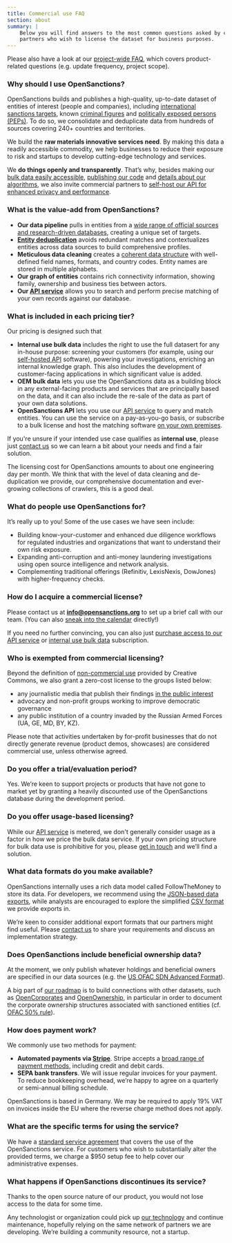 ```yaml
---
title: Commercial use FAQ
section: about
summary: |
    Below you will find answers to the most common questions asked by commercial
    partners who wish to license the dataset for business purposes.
---
```


Please also have a look at our [project-wide FAQ](/docs/faq/), which covers product-related questions (e.g. update frequency, project scope).

### Why should I use OpenSanctions?

OpenSanctions builds and publishes a high-quality, up-to-date dataset of entities of interest (people and companies), including [international sanctions targets](/datasets/sanctions/), known [criminal figures](/datasets/crime/) and [politically exposed persons (PEPs)](/datasets/peps/). To do so, we consolidate and deduplicate data from hundreds of sources covering 240+ countries and territories.

We build the **raw materials innovative services need**. By making this data a readily accessible commodity, we help businesses to reduce their exposure to risk and startups to develop cutting-edge technology and services.

We **do things openly and transparently**. That’s why, besides making our [bulk data easily accessible](/docs/bulk/), [publishing our code](https://github.com/opensanctions/opensanctions) and [details about our algorithms](/matcher/), we also invite commercial partners to [self-host our API for enhanced privacy and performance](/docs/self-hosted/).

### What is the value-add from OpenSanctions?

* **Our data pipeline** pulls in entities from a [wide range of official sources and research-driven databases](/datasets/), creating a unique set of targets.
* **[Entity deduplication](/articles/2021-11-11-deduplication/)** avoids redundant matches and contextualizes entities across data sources to build comprehensive profiles.
* **Meticulous data cleaning** creates a [coherent data structure](/reference/) with well-defined field names, formats, and country codes. Entity names are stored in multiple alphabets.
* **Our graph of entities** contains rich connectivity information, showing family, ownership and business ties between actors.
* **Our [API service](/docs/api/)** allows you to search and perform precise matching of your own records against our database.

### What is included in each pricing tier?

Our pricing is designed such that 

* **Internal use bulk data** includes the right to use the full datasert for any in-house purpose: screening your customers (for example, using our [self-hosted API](/docs/self-hosted/) software), powering your investigations, enriching an internal knowledge graph. This also includes the development of customer-facing applications in which significant value is added.
* **OEM bulk data** lets you use the OpenSanctions data as a building block in any external-facing products and services that are principally based on the data, and it can also include the re-sale of the data as part of your own data solutions.
* **OpenSanctions API** lets you use our [API service](/docs/api/) to query and match entities. You can use the service on a pay-as-you-go basis, or subscribe to a bulk license and host the matching software [on your own premises](/docs/self-hosted).

If you're unsure if your intended use case qualifies as **internal use**, please just [contact us](/contact/) so we can learn a bit about your needs and find a fair solution.

The licensing cost for OpenSanctions amounts to about one engineering day per month. We think that with the level of data cleaning and de-duplication we provide, our comprehensive documentation and ever-growing collections of crawlers, this is a good deal.

### What do people use OpenSanctions for?

It’s really up to you! Some of the use cases we have seen include: 

* Building know-your-customer and enhanced due diligence workflows for regulated industries and organizations that want to understand their own risk exposure.
* Expanding anti-corruption and anti-money laundering investigations using open source intelligence and network analysis.
* Complementing traditional offerings (Refinitiv, LexisNexis, DowJones) with higher-frequency checks. 

### How do I acquire a commercial license?

Please contact us at **info@opensanctions.org** to set up a brief call with our team. (You can also [sneak into the calendar](/meeting/) directly!)

If you need no further convincing, you can also just [purchase access to our API service](/docs/api/) or [internal use bulk data](https://buy.stripe.com/8wMeVRgBrca54nu5kD) subscription.

### <a id="exemptions"></a> Who is exempted from commercial licensing?

Beyond the definition of [non-commercial use](https://creativecommons.org/faq/#does-my-use-violate-the-noncommercial-clause-of-the-licenses) provided by Creative Commons, we also grant a zero-cost license to the groups listed below:

* any journalistic media that publish their findings [in the public interest](https://gijn.org/membership-in-gijn/)
* advocacy and non-profit groups working to improve democratic governance
* any public institution of a country invaded by the Russian Armed Forces (UA, GE, MD, BY, KZ).

Please note that activities undertaken by for-profit businesses that do not directly generate revenue (product demos, showcases) are considered commercial use, unless otherwise agreed.

### Do you offer a trial/evaluation period?

Yes. We’re keen to support projects or products that have not gone to market yet by granting a heavily discounted use of the OpenSanctions database during the development period. 

### Do you offer usage-based licensing?

While our [API service](/docs/api/) is metered, we don't generally consider usage as a factor in how we price the bulk data service. If your own pricing structure for bulk data use is prohibitive for you, please [get in touch](/contact/) and we’ll find a solution.

### What data formats do you make available?

OpenSanctions internally uses a rich data model called FollowTheMoney to store its data. For developers, we recommend using the [JSON-based data exports](/docs/bulk/json/), while analysts are encouraged to explore the simplified [CSV format](/docs/bulk/csv/) we provide exports in.

We’re keen to consider additional export formats that our partners might find useful. Please [contact us](/contact/) to share your requirements and discuss an implementation strategy.

### Does OpenSanctions include beneficial ownership data?

At the moment, we only publish whatever holdings and beneficial owners are specified in our data sources (e.g. the [US OFAC SDN Advanced Format](https://home.treasury.gov/policy-issues/financial-sanctions/specially-designated-nationals-list-data-formats-data-schemas)).

A big part of [our roadmap](/articles/2022-03-14-future-project/) is to build connections with other datasets, such as [OpenCorporates](https://opencorporates.com/) and [OpenOwnership](https://register.openownership.org/), in particular in order to document the corporate ownership structures associated with sanctioned entities (cf. [OFAC 50% rule](https://home.treasury.gov/system/files/126/licensing_guidance.pdf)). 

### How does payment work?

We commonly use two methods for payment:

* **Automated payments via [Stripe](https://stripe.com/)**. Stripe accepts a [broad range of payment methods](https://stripe.com/global), including credit and debit cards.
* **SEPA bank transfers**. We will issue regular invoices for your payment. To reduce bookkeeping overhead, we’re happy to agree on a quarterly or semi-annual billing schedule.

OpenSanctions is based in Germany. We may be required to apply 19% VAT on invoices inside the EU where the reverse charge method does not apply.

### What are the specific terms for using the service?

We have a [standard service agreement](https://docs.google.com/document/d/1uLEXJOH-27WENEiDAUlcfbAClkT3Ul08Y6kR1h6V4WE/edit) that covers the use of the OpenSanctions service. For customers who wish to substantially alter the provided terms, we charge a $950 setup fee to help cover our administrative expenses.

### What happens if OpenSanctions discontinues its service?

Thanks to the open source nature of our product, you would not lose access to the data for some time.

Any technologist or organization could pick up [our technology](https://github.com/opensanctions/opensanctions) and continue maintenance, hopefully relying on the same network of partners we are developing. We’re building a community resource, not a startup.

